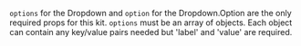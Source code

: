 `options` for the Dropdown and `option` for the Dropdown.Option are the only required props for this kit. `options` must be an array of objects. Each object can contain any key/value pairs needed but 'label' and 'value' are required.
